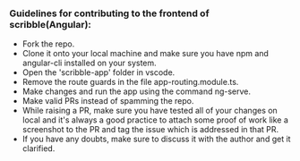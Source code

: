 ### Guidelines for contributing to the frontend of scribble(Angular):
- Fork the repo.
- Clone it onto your local machine and make sure you have npm and angular-cli installed on your system.
- Open the 'scribble-app' folder in vscode.
- Remove the route guards in the file app-routing.module.ts.
- Make changes and run the app using the command ng-serve.
- Make valid PRs instead of spamming the repo.
- While raising a PR, make sure you have tested all of your changes on local and it's always a good practice to attach some proof of work like a screenshot to the PR and tag the issue which is addressed in that PR.
- If you have any doubts, make sure to discuss it with the author and get it clarified.

